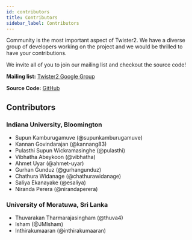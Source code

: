 ```yaml
---
id: contributors
title: Contributors
sidebar_label: Contributors
---
```


Community is the most important aspect of Twister2. We have a diverse group of developers working on the project and we would be thrilled to have your contributions.

We invite all of you to join our mailing list and checkout the source code!

**Mailing list:** [Twister2 Google Group](mailto:twister2@googlegroups.com)

**Source Code:** [GitHub](https://github.com/DSC-SPIDAL/twister2)

## Contributors

### Indiana University, Bloomington

* Supun Kamburugamuve \(@supunkamburugamuve\)
* Kannan Govindarajan \(@kannang83\)
* Pulasthi Supun Wickramasinghe \(@pulasthi\)
* Vibhatha Abeykoon \(@vibhatha\)
* Ahmet Uyar \(@ahmet-uyar\) 
* Gurhan Gunduz \(@gurhangunduz\)
* Chathura Widanage \(@chathurawidanage\)
* Saliya Ekanayake \(@esaliya\)
* Niranda Perera \(@nirandaperera\)

### University of Moratuwa, Sri Lanka

* Thuvarakan Tharmarajasingham \(@thuva4\)
* Isham \(@JMIsham\)
* Inthirakumaaran \(@inthirakumaaran\)

